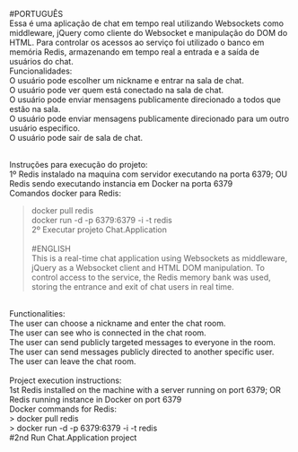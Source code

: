 #PORTUGUÊS<br/>
Essa é uma aplicação de chat em tempo real utilizando Websockets como middleware, jQuery como cliente do Websocket e manipulação do DOM do HTML.
Para controlar os acessos ao serviço foi utilizado o banco em memória Redis, armazenando em tempo real a entrada e a saída de usuários do chat.
<br/>
Funcionalidades:<br/>
O usuário pode escolher um nickname e entrar na sala de chat.<br/>
O usuário pode ver quem está conectado na sala de chat.<br/>
O usuário pode enviar mensagens publicamente direcionado a todos que estão na sala.<br/>
O usuário pode enviar mensagens publicamente direcionado para um outro usuário especifico.<br/>
O usuário pode sair de sala de chat.<br/><br/>

Instruções para execução do projeto:<br/>
1º Redis instalado na maquina com servidor executando na porta 6379; OU Redis sendo executando instancia em Docker na porta 6379<br/>
Comandos docker para Redis:<br/>
> docker pull redis<br/>
> docker run -d -p 6379:6379 -i -t redis<br/>
2º Executar projeto Chat.Application
<br/><br/>
#ENGLISH<br/>
This is a real-time chat application using Websockets as middleware, jQuery as a Websocket client and HTML DOM manipulation.
To control access to the service, the Redis memory bank was used, storing the entrance and exit of chat users in real time.
<br/>
Functionalities:<br/>
The user can choose a nickname and enter the chat room.<br/>
The user can see who is connected in the chat room.<br/>
The user can send publicly targeted messages to everyone in the room.<br/>
The user can send messages publicly directed to another specific user.<br/>
The user can leave the chat room.<br/>
<br/>
Project execution instructions:<br/>
1st Redis installed on the machine with a server running on port 6379; OR Redis running instance in Docker on port 6379<br/>
Docker commands for Redis:<br/>
> docker pull redis<br/>
> docker run -d -p 6379:6379 -i -t redis <br/>
#2nd Run Chat.Application project
